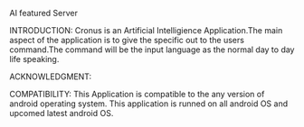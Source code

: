 AI featured Server

INTRODUCTION:
   Cronus is an Artificial Intelligience Application.The main aspect of the application 
  is to give the specific out to the users command.The command will be the input 
  language as the normal day to day life speaking.
  
  
ACKNOWLEDGMENT:
  
  
  
  
  
  
COMPATIBILITY:
 This Application is compatible to the any version of android operating system. This 
 application is runned on all android OS and upcomed latest android OS.
